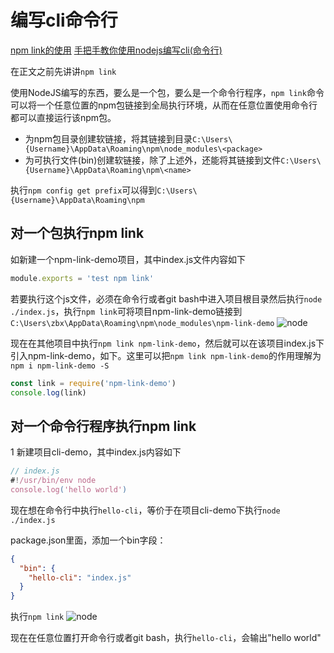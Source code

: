# 编写cli命令行

[npm link的使用](https://www.jianshu.com/p/aaa7db89a5b2)
[手把手教你使用nodejs编写cli(命令行)](https://www.jianshu.com/p/095c968d406f)

在正文之前先讲讲`npm link`

使用NodeJS编写的东西，要么是一个包，要么是一个命令行程序，`npm link`命令可以将一个任意位置的npm包链接到全局执行环境，从而在任意位置使用命令行都可以直接运行该npm包。

- 为npm包目录创建软链接，将其链接到目录`C:\Users\{Username}\AppData\Roaming\npm\node_modules\<package>`
- 为可执行文件(bin)创建软链接，除了上述外，还能将其链接到文件`C:\Users\{Username}\AppData\Roaming\npm\<name>`

执行`npm config get prefix`可以得到`C:\Users\{Username}\AppData\Roaming\npm`

## 对一个包执行npm link

如新建一个npm-link-demo项目，其中index.js文件内容如下

```js
module.exports = 'test npm link'
```

若要执行这个js文件，必须在命令行或者git bash中进入项目根目录然后执行`node ./index.js`，执行`npm link`可将项目npm-link-demo链接到`C:\Users\zbx\AppData\Roaming\npm\node_modules\npm-link-demo`
![node](https://blog-1320825986.cos.ap-nanjing.myqcloud.com/20230720/node2.png)

现在在其他项目中执行`npm link npm-link-demo`，然后就可以在该项目index.js下引入npm-link-demo，如下。这里可以把`npm link npm-link-demo`的作用理解为`npm i npm-link-demo -S`

```js
const link = require('npm-link-demo')
console.log(link)
```

## 对一个命令行程序执行npm link

1 新建项目cli-demo，其中index.js内容如下

```js
// index.js
#!/usr/bin/env node
console.log('hello world')
```

现在想在命令行中执行`hello-cli`，等价于在项目cli-demo下执行`node ./index.js`

package.json里面，添加一个bin字段：

```json
{
  "bin": {
    "hello-cli": "index.js"
  }
}
```

执行`npm link`
![node](https://blog-1320825986.cos.ap-nanjing.myqcloud.com/20230720/node1.png)

现在在任意位置打开命令行或者git bash，执行`hello-cli`，会输出"hello world"
